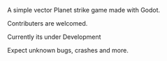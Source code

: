 A simple vector Planet strike game made with Godot.

Contributers are welcomed.

Currently its under Development

Expect unknown bugs, crashes and more.

